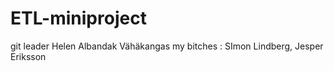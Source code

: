 # ETL-miniproject

git leader Helen Albandak Vähäkangas
my bitches : SImon Lindberg, Jesper Eriksson